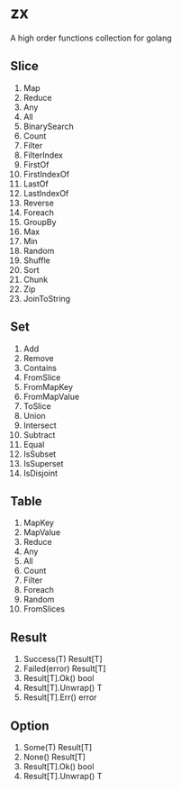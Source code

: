# zx

A high order functions collection for golang

## Slice

1. Map
2. Reduce
3. Any
4. All
5. BinarySearch
6. Count
7. Filter
8. FilterIndex
9. FirstOf
10. FirstIndexOf
11. LastOf
12. LastIndexOf
13. Reverse
14. Foreach
15. GroupBy
16. Max
17. Min
18. Random
19. Shuffle
20. Sort
21. Chunk
22. Zip
23. JoinToString

## Set

1. Add
2. Remove
3. Contains
4. FromSlice
5. FromMapKey
6. FromMapValue
7. ToSlice
8. Union
9. Intersect
10. Subtract
11. Equal
12. IsSubset
13. IsSuperset
14. IsDisjoint

## Table

1. MapKey
2. MapValue
3. Reduce
4. Any
5. All
6. Count
7. Filter
8. Foreach
9. Random
10. FromSlices

## Result

1. Success(T) Result[T]
2. Failed(error) Result[T]
3. Result[T].Ok() bool
4. Result[T].Unwrap() T
5. Result[T].Err() error

## Option

1. Some(T) Result[T]
2. None() Result[T]
3. Result[T].Ok() bool
4. Result[T].Unwrap() T